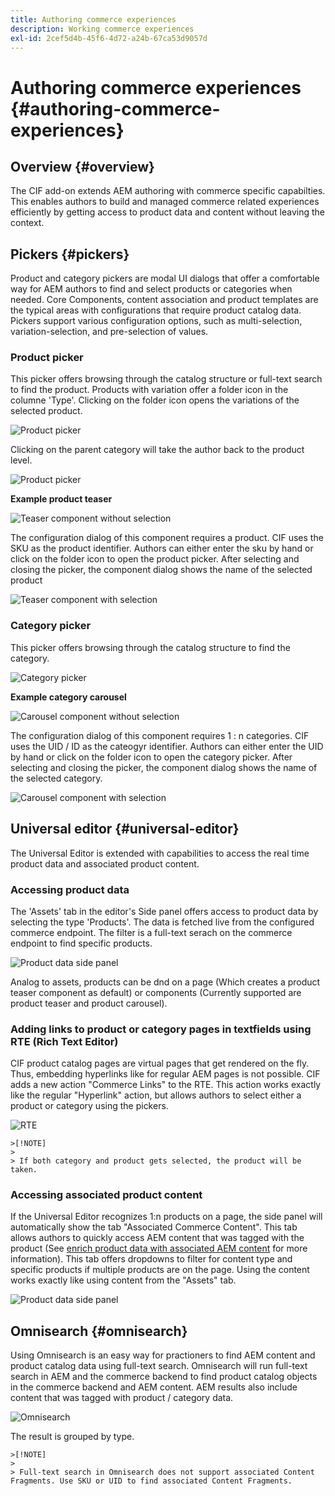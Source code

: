 ```yaml
---
title: Authoring commerce experiences
description: Working commerce experiences
exl-id: 2cef5d4b-45f6-4d72-a24b-67ca53d9057d
---
```

# Authoring commerce experiences {#authoring-commerce-experiences}

## Overview {#overview}

The CIF add-on extends AEM authoring with commerce specific capabilties. This enables authors to build and managed commerce related experiences efficiently by getting access to product data and content without leaving the context.

## Pickers {#pickers}

Product and category pickers are modal UI dialogs that offer a comfortable way for AEM authors to find and select products or categories when needed. Core Components, content association and product templates are the typical areas with configurations that require product catalog data. Pickers support various configuration options, such as multi-selection, variation-selection, and pre-selection of values.

### Product picker

This picker offers browsing through the catalog structure or full-text search to find the product. Products with variation offer a folder icon in the columne 'Type'. Clicking on the folder icon opens the variations of the selected product.

![Product picker](assets/authoring/product-picker.png)

Clicking on the parent category will take the author back to the product level.

![Product picker](assets/authoring/product-picker-variation.png)

**Example product teaser**

![Teaser component without selection](assets/authoring/teaser_component_without_selection.png)

The configuration dialog of this component requires a product. CIF uses the SKU as the product identifier. Authors can either enter the sku by hand or click on the folder icon to open the product picker. After selecting and closing the picker, the component dialog shows the name of the selected product

![Teaser component with selection](assets/authoring/teaser_component_with_selection.png)

### Category picker

This picker offers browsing through the catalog structure to find the category.

![Category picker](assets/authoring/category-picker.png)

**Example category carousel**

![Carousel component without selection](assets/authoring/carousel_component_without_selection.png)

The configuration dialog of this component requires 1 : n categories. CIF uses the UID / ID as the cateogyr identifier. Authors can either enter the UID by hand or click on the folder icon to open the category picker. After selecting and closing the picker, the component dialog shows the name of the selected category.

![Carousel component with selection](assets/authoring/carousel_component_with_selection.png)

## Universal editor {#universal-editor}

The Universal Editor is extended with capabilities to access the real time product data and associated product content.

### Accessing product data

The 'Assets' tab in the editor's Side panel offers access to product data by selecting the type 'Products'. The data is fetched live from the configured commerce endpoint. The filter is a full-text serach on the commerce endpoint to find specific products.

![Product data side panel](assets/authoring/products-side-panel.png)

Analog to assets, products can be dnd on a page (Which creates a product teaser component as default) or components (Currently supported are product teaser and product carousel).

### Adding links to product or category pages in textfields using RTE (Rich Text Editor)

CIF product catalog pages are virtual pages that get rendered on the fly. Thus, embedding hyperlinks like for regular AEM pages is not possible. CIF adds a new action "Commerce Links" to the RTE. This action works exactly like the regular "Hyperlink" action, but allows authors to select either a product or category using the pickers. 

![RTE](assets/authoring/RTE.png)

    >[!NOTE]
    >
    > If both category and product gets selected, the product will be taken.

### Accessing associated product content

If the Universal Editor recognizes 1:n products on a page, the side panel will automatically show the tab "Associated Commerce Content". This tab allows authors to quickly access AEM content that was tagged with the product (See [enrich product data with associated AEM content](./enrich-product-associated-content.md) for more information). This tab offers dropdowns to filter for content type and specific products if multiple products are on the page. Using the content works exactly like using content from the "Assets" tab.

![Product data side panel](assets/authoring/associated-commerce-content-tab.png)

## Omnisearch {#omnisearch}

Using Omnisearch is an easy way for practioners to find AEM content and product catalog data using full-text search. Omnisearch will run full-text search in AEM and the commerce backend to find product catalog objects in the commerce backend and AEM content. AEM results also include content that was tagged with product / category data.

![Omnisearch](assets/authoring/omnisearch.png)

The result is grouped by type.

    >[!NOTE]
    >
    > Full-text search in Omnisearch does not support associated Content Fragments. Use SKU or UID to find associated Content Fragments.
